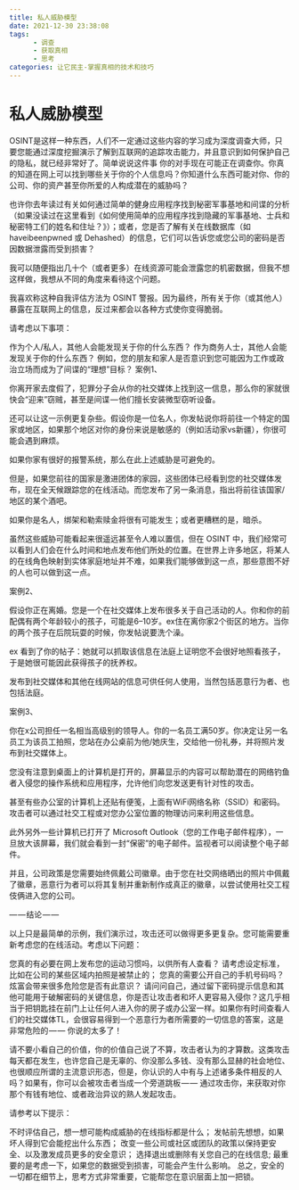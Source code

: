 ```yaml
---
title: 私人威胁模型
date: 2021-12-30 23:38:08
tags:
      - 调查
      - 获取真相
      - 思考
categories: 让它民主-掌握真相的技术和技巧
---
```

# 私人威胁模型 #

OSINT是这样一种东西，人们不一定通过这些内容的学习成为深度调查大师，只要您能通过深度挖掘演示了解到互联网的追踪攻击能力，并且意识到如何保护自己的隐私，就已经非常好了。简单说说这件事
你的对手现在可能正在调查你。你真的知道在网上可以找到哪些关于你的个人信息吗？你知道什么东西可能对你、你的公司、你的资产甚至你所爱的人构成潜在的威胁吗？

也许你去年读过有关如何通过简单的健身应用程序找到秘密军事基地和间谍的分析（如果没读过在这里看到《如何使用简单的应用程序找到隐藏的军事基地、士兵和秘密特工们的姓名和住址？》）；或者，您是否了解有关在线数据库（如 haveibeenpwned 或 Dehashed）的信息，它们可以告诉您或您公司的密码是否因数据泄露而受到损害？

我可以随便指出几十个（或者更多）在线资源可能会泄露您的机密数据，但我不想这样做，我想从不同的角度来看待这个问题。

我喜欢称这种自我评估方法为 OSINT 警报。因为最终，所有关于你（或其他人）暴露在互联网上的信息，反过来都会以各种方式使你变得脆弱。

请考虑以下事项：

作为个人/私人，其他人会能发现关于你的什么东西？
作为商务人士，其他人会能发现关于你的什么东西？
例如，您的朋友和家人是否意识到您可能因为工作或政治立场而成为了间谍的“理想”目标？
案例1、

你离开家去度假了，犯罪分子会从你的社交媒体上找到这一信息，那么你的家就很快会“迎来”窃贼，甚至是间谍 — 他们擅长安装微型窃听设备。

还可以让这一示例更复杂些。假设你是一位名人，你发帖说你将前往一个特定的国家或地区，如果那个地区对你的身份来说是敏感的（例如活动家vs新疆），你很可能会遇到麻烦。

如果你家有很好的报警系统，那么在此上述威胁是可避免的。

但是，如果您前往的国家是激进团体的家园，这些团体已经看到您的社交媒体发布，现在全天候跟踪您的在线活动。而您发布了另一条消息，指出将前往该国家/地区的某个酒吧。

如果你是名人，绑架和勒索赎金将很有可能发生；或者更糟糕的是，暗杀。

虽然这些威胁可能看起来很遥远甚至令人难以置信，但在 OSINT 中，我们经常可以看到人们会在什么时间和地点发布他们所处的位置。在世界上许多地区，将某人的在线角色映射到实体家庭地址并不难，如果我们能够做到这一点，那些意图不好的人也可以做到这一点。

案例2、

假设你正在离婚。您是一个在社交媒体上发布很多关于自己活动的人。你和你的前配偶有两个年龄较小的孩子，可能是6–10岁。ex住在离你家2个街区的地方。当你的两个孩子在后院玩耍的时候，你发帖说要洗个澡。

ex 看到了你的帖子：她就可以抓取该信息在法庭上证明您不会很好地照看孩子，于是她很可能因此获得孩子的抚养权。

发布到社交媒体和其他在线网站的信息可供任何人使用，当然包括恶意行为者、也包括法庭。

案例3、

你在x公司担任一名相当高级别的领导人。你的一名员工满50岁。你决定让另一名员工为该员工拍照，您站在办公桌前为他/她庆生，交给他一份礼券，并将照片发布到社交媒体上。

您没有注意到桌面上的计算机是打开的，屏幕显示的内容可以帮助潜在的网络钓鱼者入侵您的操作系统和应用程序，允许他们向您发送更有针对性的攻击。

甚至有些办公室的计算机上还贴有便笺，上面有WiFi网络名称（SSID）和密码。攻击者可以通过社交工程或对您办公室位置的物理访问来利用这些信息。

此外另外一些计算机已打开了 Microsoft Outlook（您的工作电子邮件程序），一旦放大该屏幕，我们就会看到一封“保密”的电子邮件。监视者可以阅读整个电子邮件。

并且，公司政策是您需要始终佩戴公司徽章。由于您在社交网络晒出的照片中佩戴了徽章，恶意行为者可以将其复制并重新制作成真正的徽章，以尝试使用社交工程伎俩进入您的公司。

— — 结论 — —

以上只是最简单的示例，我们演示过，攻击还可以做得更多更复杂。您可能需要重新考虑您的在线活动。考虑以下问题：

您真的有必要在网上发布您的运动习惯吗，以供所有人查看？
请考虑设定标准，比如在公司的某些区域内拍照是被禁止的；
您真的需要公开自己的手机号码吗？
炫富会带来很多危险您是否有此意识？
请问问自己，通过留下密码提示信息和其他可能用于破解密码的关键信息，你是否让攻击者和坏人更容易入侵你？这几乎相当于把钥匙挂在前门上让任何人进入你的房子或办公室一样。如果你有时间查看人们的社交媒体TL，会很容易得到一个恶意行为者所需要的一切信息的答案，这是非常危险的 — — 你说的太多了！

请不要小看自己的价值，你的价值自己说了不算，攻击者认为的才算数。这类攻击每天都在发生，也许您自己是无辜的、你没那么多钱、没有那么显赫的社会地位、也很顺应所谓的主流意识形态，但是，你认识的人中有与上述诸多条件相反的人吗？如果有，你可以会被攻击者当成一个旁道跳板 — — 通过攻击你，来获取对你那个有钱有地位、或者政治异议的熟人发起攻击。

请参考以下提示：

不时评估自己，想一想可能构成威胁的在线指标都是什么；
发帖前先想想，如果坏人得到它会能挖出什么东西；
改变一些公司或社区或团队的政策以保持更安全、以及激发成员更多的安全意识；
选择退出或删除有关您自己的在线信息;
最重要的是考虑一下，如果您的数据受到损害，可能会产生什么影响。
总之，安全的一切都在细节上，思考方式非常重要，它能帮您在意识层面上加一把锁。